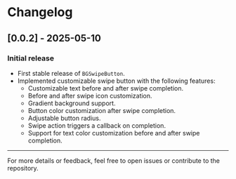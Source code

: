 # Changelog

## [0.0.2] - 2025-05-10
### Initial release
- First stable release of `BGSwipeButton`.
- Implemented customizable swipe button with the following features:
    - Customizable text before and after swipe completion.
    - Before and after swipe icon customization.
    - Gradient background support.
    - Button color customization after swipe completion.
    - Adjustable button radius.
    - Swipe action triggers a callback on completion.
    - Support for text color customization before and after swipe completion.

---

For more details or feedback, feel free to open issues or contribute to the repository.
